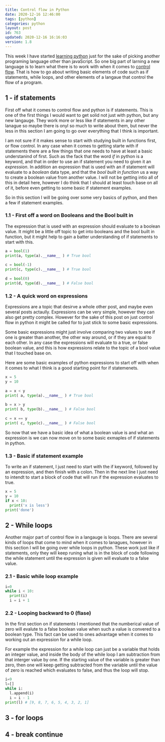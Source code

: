```yaml
---
title: Control flow in Python 
date: 2020-12-16 12:46:00
tags: [python]
categories: python
layout: post
id: 763
updated: 2020-12-16 16:16:03
version: 1.8
---
```


This week I have started [learning python](https://docs.python.org/3/tutorial/) just for the sake of picking another programing language other than javaScript. So one big part of larning a new language is to learn what there is to work with when it comes to [control flow](https://en.wikipedia.org/wiki/Control_flow). That is how to go about writing basic elements of code such as if statements, while loops, and other elements of a langaue that control the flow of a program.

<!-- more -->

## 1 - if statements

First off what it comes to control flow and python is if statements. This is one of the first things I would want to get solid not just with python, but any new langauge. They work more or less like if statements in any other lanague so maybe there is onyl so much to write about them, but never the less in this section I am going to go over everything that I think is important.

I am not sure if it makes sense to start with studying built in functions first, or flow control. In any case when it comes to getting starte with if statements there are a few things that one needs to have at least a basic understanind of first. Such as the fack that the word _if_ in python is a keyword, and that in order to use an if statement you need to given it an _expression_. In addition an expression that is used with an if statement will evaluate to a _boolean_ data type, and that the _bool built in function_ us a way to create a boolean value from another value. I will not be getting intio all of this in detail here, however I do think that I should at least touch base on all of it, before even getting to some basic if statement examples.

So in this section I will be going over some very basics of python, and then a few if statement examples.

### 1.1 - First off a word on Booleans and the Bool built in

The expression that is used with an expression should evaluate to a boolean value. It might be a little off topic to get into booleans and the bool built in function, but it might help to gain a batter understanding of if statements to start with this.

```python
a = bool(1)
print(a, type(a).__name__ ) # True bool
 
c = bool(-1)
print(c, type(c).__name__ ) # True bool
 
d = bool(0)
print(d, type(d).__name__ ) # False bool
```

### 1.2 - A quick word on expressions

Expressions are a topic that desirve a whole other post, and maybe even several posts actaully. Expressions can be very simple, however they can also get pretty complex. However for the sake of this post on just control flow in python it might be called for to just stick to some basic expressions.

Some basic expressions might just involve comparing two values to see if one is greater than another, the other way around, or if they are equal to each other. In any case the expressions will evaluate to a true, or false boolean value, and this is how expressions relate to the topic of a bool value that I touched base on.

Here are some basic examples of python expressions to start off with when it comes to what I think is a good starting point for if statemenets.
 
```python
x = 5
y = 10
 
a = x < y
print( a, type(a).__name__ ) # True bool
 
b = x > y
print( b, type(b).__name__ ) # False bool
 
c = x == y
print( c, type(c).__name__ ) # False bool
```

So now that we have a basic idea of what a boolean value is and what an expression is we can now move on to some basic exmaples of if statements in python.

### 1.3 - Basic if statement example

To write an if statement, I just need to start with the if keyword, followed by an expression, and then finish with a colon. Then in the next line I just need to intendt to start a block of code that will run if the expression evaluates to true.

```python
x = 5
y = 10
if x < 10:
  print('x is less')
print('done')
```

## 2 - While loops

Another major part of control flow in a langauge is loops. There are several kinds of loops that come to mind when it comes to lanagues, however in this section I will be going over while loops in python. These work just like if statements, only they will keep runing what is in the block of code following the while statement until the expression is given will evaluate to a false value.

### 2.1 - Basic while loop example

```python
i=0
while i < 10:
  print(i)
  i = i + 1
```

### 2.2 - Looping backward to 0 (flase)

In the first section on if statements I mentioned that the numberical value of zero will evalute to a false boolean value when such a value is convered to a boolean type. This fact can be used to ones advantage when it comes to working out an expression for a while loop. 

For example the expression for a while loop can just be a variable that holds an integer value, and inside the body of the while loop I am subtraction from that interger value by one. If the starting value of the variable is greater than zero, then one will keep getting subtracted from the variable until the value of zero is reached which evaluates to false, and thus the loop will stop.

```python
i=9
l=[]
while i:
  l.append(i)
  i = i - 1
print(l) # [9, 8, 7, 6, 5, 4, 3, 2, 1]
```

## 3 - for loops

## 4 - break continue